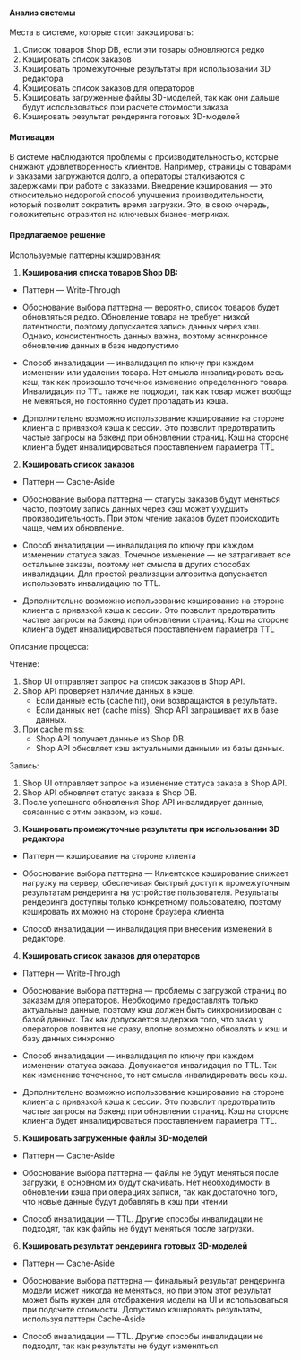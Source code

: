 #### Анализ системы

Места в системе, которые стоит закэшировать:
1) Список товаров Shop DB, если эти товары обновляются редко
2) Кэшировать список заказов
3) Кэшировать промежуточные результаты при использовании 3D редактора
4) Кэшировать список заказов для операторов
5) Кэшировать загруженные файлы 3D-моделей, так как они дальше будут использоваться при расчете стоимости заказа
6) Кэшировать результат рендеринга готовых 3D-моделей

#### Мотивация

В системе наблюдаются проблемы с производительностью, которые снижают удовлетворенность клиентов.
Например, страницы с товарами и заказами загружаются долго, а операторы сталкиваются с задержками при работе с заказами.
Внедрение кэширования — это относительно недорогой способ улучшения производительности, который позволит сократить время загрузки.
Это, в свою очередь, положительно отразится на ключевых бизнес-метриках.

#### Предлагаемое решение

Используемые паттерны кэширования:

1) **Кэширования списка товаров Shop DB:**
- Паттерн — Write-Through

- Обоснование выбора паттерна — вероятно, список товаров будет обновляться редко.
  Обновление товара не требует низкой латентности, поэтому допускается запись данных через кэш.
  Однако, консистентность данных важна, поэтому асинхронное обновление данных в базе недопустимо

- Способ инвалидации — инвалидация по ключу при каждом изменении или удалении товара. Нет смысла инвалидировать весь кэш,
  так как произошло точечное изменение определенного товара. Инвалидация по TTL также не подходит, так как товар может
  вообще не меняться, но постоянно будет пропадать из кэша.

- Дополнительно возможно использование кэширование на стороне клиента с привязкой кэша к сессии.
  Это позволит предотвратить частые запросы на бэкенд при обновлении страниц.
  Кэш на стороне клиента будет инвалидироваться проставлением параметра TTL

2) **Кэшировать список заказов**
- Паттерн — Cache-Aside

- Обоснование выбора паттерна — статусы заказов будут меняться часто,
  поэтому запись данных через кэш может ухудшить производительность.
  При этом чтение заказов будет происходить чаще, чем их обновление.

- Способ инвалидации — инвалидация по ключу при каждом изменении статуса заказ. Точечное изменение — не
  затрагивает все остальыне заказы, поэтому нет смысла в других способах инвалидации. Для простой реализации алгоритма
  допускается использовать инвалидацию по TTL.

- Дополнительно возможно использование кэширование на стороне клиента с привязкой кэша к сессии.
  Это позволит предотвратить частые запросы на бэкенд при обновлении страниц.
  Кэш на стороне клиента будет инвалидироваться проставлением параметра TTL

Описание процесса:

Чтение:
1. Shop UI отправляет запрос на список заказов в Shop API.
2. Shop API проверяет наличие данных в кэше.
    - Если данные есть (cache hit), они возвращаются в результате.
    - Если данных нет (cache miss), Shop API запрашивает их в базе данных.
3. При cache miss:
    - Shop API получает данные из Shop DB.
    - Shop API обновляет кэш актуальными данными из базы данных.

Запись:
1. Shop UI отправляет запрос на изменение статуса заказа в Shop API.
2. Shop API обновляет статус заказа в Shop DB.
3. После успешного обновления Shop API инвалидирует данные, связанные с этим заказом, из кэша.


3) **Кэшировать промежуточные результаты при использовании 3D редактора**
- Паттерн — кэширование на стороне клиента

- Обоснование выбора паттерна — Клиентское кэширование снижает нагрузку на сервер,
  обеспечивая быстрый доступ к промежуточным результатам рендеринга на устройстве пользователя.
  Результаты рендеринга доступны только конкретному пользователю, поэтому кэшировать их можно на стороне браузера клиента

- Способ инвалидации — инвалидация при внесении изменений в редакторе.

4) **Кэшировать список заказов для операторов**

- Паттерн — Write-Through

- Обоснование выбора паттерна — проблемы с загрузкой страниц по заказам для операторов.
  Необходимо предоставлять только актуальные данные, поэтому кэш должен быть синхронизирован с базой данных.
  Так как допускается задержка того, что заказ у операторов появится не сразу,
  вполне возможно обновлять и кэш и базу данных синхронно

- Способ инвалидации — инвалидация по ключу при каждом изменении статуса заказа. Допускается инвалидация по TTL.
  Так как изменение точеченое, то нет смысла инвалидировать весь кэш.

- Дополнительно возможно использование кэширование на стороне клиента с привязкой кэша к сессии.
  Это позволит предотвратить частые запросы на бэкенд при обновлении страниц.
  Кэш на стороне клиента будет инвалидироваться проставлением параметра TTL.


5) **Кэшировать загруженные файлы 3D-моделей**
- Паттерн — Cache-Aside

- Обоснование выбора паттерна — файлы не будут меняться после загрузки,
  в основном их будут скачивать. Нет необходимости в обновлении кэша при операциях записи,
  так как достаточно того, что новые данные будут добавлять в кэш при чтении

- Способ инвалидации — TTL. Другие способы инвалидации не подходят, так как файлы не будут меняться после загрузки.

6) **Кэшировать результат рендеринга готовых 3D-моделей**

- Паттерн — Cache-Aside

- Обоснование выбора паттерна — финальный результат рендеринга модели может никогда не меняться, но при этом этот результат
  может быть нужен для отображения модели на UI и использоваться при подсчете стоимости.
  Допустимо кэшировать результаты, используя паттерн Cache-Aside

- Способ инвалидации — TTL. Другие способы инвалидации не подходят, так как результаты не будут изменяться.